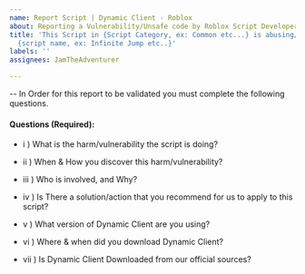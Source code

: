 ```yaml
---
name: Report Script | Dynamic Client - Roblox
about: Reporting a Vulnerability/Unsafe code by Roblox Script Developers
title: 'This Script in {Script Category, ex: Common etc...} is abusing/is unsafe named
  {script name, ex: Infinite Jump etc..}'
labels: ''
assignees: JamTheAdventurer

---
```


-- In Order for this report to be validated you must complete the following questions.
#### Questions (Required):
- i ) What is the harm/vulnerability the script is doing?

- ii ) When & How you discover this harm/vulnerability?

- iii ) Who is involved, and Why? 

- iv ) Is There a solution/action that you recommend for us to apply to this script?

- v ) What version of Dynamic Client are you using?

- vi ) Where & when did you download Dynamic Client?

- vii ) Is Dynamic Client Downloaded from our official sources?
